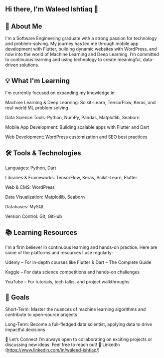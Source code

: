 ## Hi there, I'm Waleed Ishtiaq 👋
## 🚀 About Me
I'm a Software Engineering graduate with a strong passion for technology and problem-solving. My journey has led me through mobile app development with Flutter, building dynamic websites with WordPress, and now into the world of Machine Learning and Deep Learning. I’m committed to continuous learning and using technology to create meaningful, data-driven solutions.
## 💡 What I'm Learning
I'm currently focused on expanding my knowledge in:

Machine Learning & Deep Learning: Scikit-Learn, TensorFlow, Keras, and real-world ML problem solving

Data Science Tools: Python, NumPy, Pandas, Matplotlib, Seaborn

Mobile App Development: Building scalable apps with Flutter and Dart

Web Development: WordPress customization and SEO best practices
## 🛠️ Tools & Technologies

Languages: Python, Dart

Libraries & Frameworks: TensorFlow, Keras, Scikit-Learn, Flutter

Web & CMS: WordPress

Data Visualization: Matplotlib, Seaborn

Databases: MySQL

Version Control: Git, GitHub
## 📚 Learning Resources
I'm a firm believer in continuous learning and hands-on practice. Here are some of the platforms and resources I use regularly:

Udemy – For in-depth courses like Flutter & Dart – The Complete Guide

Kaggle – For data science competitions and hands-on challenges

YouTube – For tutorials, tech talks, and project walkthroughs

## 🎯 Goals

Short-Term: Master the nuances of machine learning algorithms and contribute to open-source projects

Long-Term: Become a full-fledged data scientist, applying data to drive impactful decisions

🔗 Let’s Connect
I’m always open to collaborating on exciting projects or discussing new ideas. Feel free to reach out!
📍 LinkedIn (https://www.linkedin.com/in/waleed-ishtiaq/)

